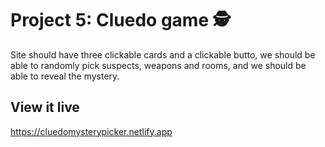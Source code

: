 # Project 5: Cluedo game 🕵

Site should have three clickable cards and a clickable butto, we should be able to randomly pick suspects, weapons and rooms, and we should be able to reveal the mystery.

## View it live

https://cluedomysterypicker.netlify.app
